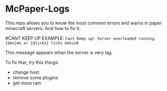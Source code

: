# McPaper-Logs
This repo allows you to know the most common errors and warns in paper minecraft servers.
And how to fix it.

#CANT KEEP UP EXAMPLE:
`Cant Keep up! Server overloaded running {$ms}ms or {$ticks} ticks behind`

This message appears whan the server is very lag.

To fix that, try this things:
- change host
- remove some plugins
- get more ram
